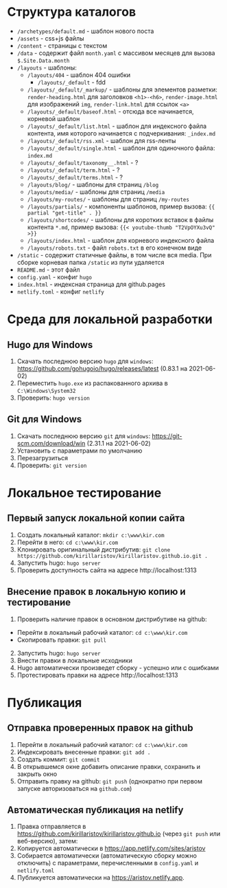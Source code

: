 # Структура каталогов

* `/archetypes/default.md` - шаблон нового поста
* `/assets` - сss+js файлы
* `/content` - страницы с текстом
* `/data` - содержит файл `month.yaml` с массивом месяцев для вызова `$.Site.Data.month`
* `/layouts` - шаблоны:
  * `/layouts/404` - шаблон 404 ошибки
    * `/layouts/_default` - fdd
  * `/layouts/_default/_markup/` - шаблоны для элементов разметки: `render-heading.html` для заголовков `<h1>-<h6>`, `render-image.html` для изображений `img`, `render-link.html` для ссылок `<a>`
  * `/layouts/_default/baseof.html` - отсюда все начинается, корневой шаблон
  * `/layouts/_default/list.html` - шаблон для индексного файла контента, имя которого начинается с подчеркивания: `_index.md`
  * `/layouts/_default/rss.xml` - шаблон для rss-ленты
  * `/layouts/_default/single.html` - шаблон для одиночного файла: `index.md`
  * `/layouts/_default/taxonomy__.html` - ?
  * `/layouts/_default/term.html` - ?
  * `/layouts/_default/terms.html` - ?
  * `/layouts/blog/` - шаблоны для страниц `/blog`
  * `/layouts/media/` - шаблоны для страниц `/media`
  * `/layouts/my-routes/` - шаблоны для страниц `/my-routes`
  * `/layouts/partials/` - компоненты шаблонов, пример вызова: `{{ partial "get-title" . }}`
  * `/layouts/shortcodes/` - шаблоны для коротких вставок в файлы контента `*.md`, пример вызова: `{{< youtube-thumb "T2VpOYXu3vQ" >}}`
  * `/layouts/index.html` - шаблон для корневого индексного файла
  * `/layouts/robots.txt` - файл `robots.txt` в его конечном виде
* `/static` - содержит статичные файлы, в том числе вся media. При сборке корневая папка `/static` из пути удаляется
* `README.md` - этот файл
* `config.yaml` - конфиг `hugo`
* `index.html` - индексная страница для github.pages
* `netlify.toml` - конфиг `netlify`


# Среда для локальной разработки

## Hugo для Windows

1. Скачать последнюю версию `hugo` для `windows`: https://github.com/gohugoio/hugo/releases/latest (0.83.1 на 2021-06-02)
2. Переместить `hugo.exe` из распакованного архива в `C:\Windows\System32`
3. Проверить: `hugo version`

## Git для Windows

1. Скачать последнюю версию `git` для `windows`: https://git-scm.com/download/win (2.31.1 на 2021-06-02)
2. Установить с параметрами по умолчанию
3. Перезагрузиться
4. Проверить: `git version`


# Локальное тестирование

## Первый запуск локальной копии сайта

1. Создать локальный каталог: `mkdir c:\www\kir.com`
2. Перейти в него: `cd c:\www\kir.com`
3. Клонировать оригинальный дистрибутив: `git clone https://github.com/kirillaristov/kirillaristov.github.io.git .`
4. Запустить hugo: `hugo server`
5. Проверить доступность сайта на адресе http://localhost:1313

## Внесение правок в локальную копию и тестирование

1. Проверить наличие правок в основном дистрибутиве на github:
  * Перейти в локальный рабочий каталог: `cd c:\www\kir.com`
  * Скопировать правки: `git pull`
2. Запустить hugo: `hugo server`
3. Внести правки в локальные исходники
4. Hugo автоматически произведет сборку - успешно или с ошибками
5. Протестировать правки на адресе http://localhost:1313


#  Публикация

## Отправка проверенных правок на github

1. Перейти в локальный рабочий каталог: `cd c:\www\kir.com`
2. Индексировать внесенные правки: `git add .`
3. Создать коммит: `git commit`
4. В открывшемся окне добавить описание правки, сохранить и закрыть окно
5. Отправить правку на github: `git push` (однократно при первом запуске авторизоваться на `github.com`)

## Автоматическая публикация на netlify

1. Правка отправляется в https://github.com/kirillaristov/kirillaristov.github.io (через `git push` или веб-версию), затем:
2. Копируется автоматически в https://app.netlify.com/sites/aristov
3. Собирается автоматически (автоматическую сборку можно отключить) с параметрами, перечисленными в `config.yaml` и `netlify.toml`
4. Публикуется автоматически на https://aristov.netlify.app.
